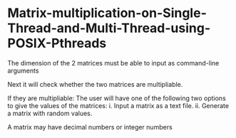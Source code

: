 # Matrix-multiplication-on-Single-Thread-and-Multi-Thread-using-POSIX-Pthreads

The dimension of the 2 matrices must be able to input as command-line arguments

Next it will check whether the two matrices are multipliable.

If they are multipliable: The user will have one of the following two options to give the values of the matrices: i. Input a matrix as a text file. ii. Generate a matrix with random values.

A matrix may have decimal numbers or integer numbers
